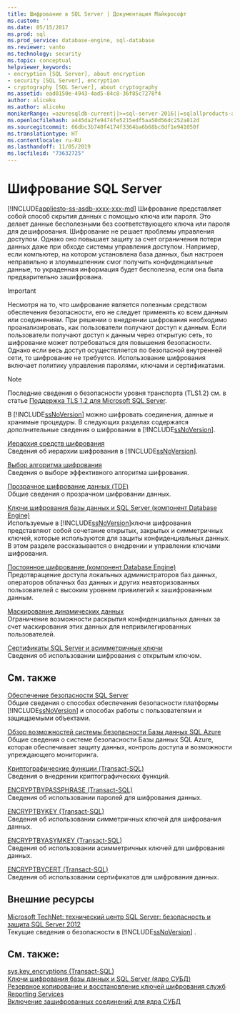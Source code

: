 ```yaml
---
title: Шифрование в SQL Server | Документация Майкрософт
ms.custom: ''
ms.date: 05/15/2017
ms.prod: sql
ms.prod_service: database-engine, sql-database
ms.reviewer: vanto
ms.technology: security
ms.topic: conceptual
helpviewer_keywords:
- encryption [SQL Server], about encryption
- security [SQL Server], encryption
- cryptography [SQL Server], about cryptography
ms.assetid: ead0150e-4943-4ad5-84c8-36f85c7278f4
author: aliceku
ms.author: aliceku
monikerRange: =azuresqldb-current||>=sql-server-2016||=sqlallproducts-allversions||>=sql-server-linux-2017||=azuresqldb-mi-current
ms.openlocfilehash: a445da2fe9474fe5215edf5aa50d56dc252a812d
ms.sourcegitcommit: 66dbc3b740f4174f3364ba6b68bc8df1e941050f
ms.translationtype: HT
ms.contentlocale: ru-RU
ms.lasthandoff: 11/05/2019
ms.locfileid: "73632725"
---
```

# <a name="sql-server-encryption"></a>Шифрование SQL Server
[!INCLUDE[appliesto-ss-asdb-xxxx-xxx-md](../../../includes/appliesto-ss-asdb-xxxx-xxx-md.md)]
  Шифрование представляет собой способ скрытия данных с помощью ключа или пароля. Это делает данные бесполезными без соответствующего ключа или пароля для дешифрования. Шифрование не решает проблемы управления доступом. Однако оно повышает защиту за счет ограничения потери данных даже при обходе системы управления доступом. Например, если компьютер, на котором установлена база данных, был настроен неправильно и злоумышленник смог получить конфиденциальные данные, то украденная информация будет бесполезна, если она была предварительно зашифрована.  
  

> [!IMPORTANT]  
>  Несмотря на то, что шифрование является полезным средством обеспечения безопасности, его не следует применять ко всем данным или соединениям. При решении о внедрении шифрования необходимо проанализировать, как пользователи получают доступ к данным. Если пользователи получают доступ к данным через открытую сеть, то шифрование может потребоваться для повышения безопасности. Однако если весь доступ осуществляется по безопасной внутренней сети, то шифрование не требуется. Использование шифрования включает политику управления паролями, ключами и сертификатами.  
  
> [!NOTE]  
>  Последние сведения о безопасности уровня транспорта (TLS1.2) см. в статье [Поддержка TLS 1.2 для Microsoft SQL Server](https://support.microsoft.com/kb/3135244).  

В [!INCLUDE[ssNoVersion](../../../includes/ssnoversion-md.md)] можно шифровать соединения, данные и хранимые процедуры. В следующих разделах содержатся дополнительные сведения о шифровании в [!INCLUDE[ssNoVersion](../../../includes/ssnoversion-md.md)].  

 [Иерархия средств шифрования](../../../relational-databases/security/encryption/encryption-hierarchy.md)  
 Сведения об иерархии шифрования в [!INCLUDE[ssNoVersion](../../../includes/ssnoversion-md.md)].  
  
 [Выбор алгоритма шифрования](../../../relational-databases/security/encryption/choose-an-encryption-algorithm.md)  
 Сведения о выборе эффективного алгоритма шифрования.  
  
 [Прозрачное шифрование данных (TDE)](../../../relational-databases/security/encryption/transparent-data-encryption.md)  
 Общие сведения о прозрачном шифровании данных.  
  
 [Ключи шифрования базы данных и SQL Server (компонент Database Engine)](../../../relational-databases/security/encryption/sql-server-and-database-encryption-keys-database-engine.md)  
 Используемые в [!INCLUDE[ssNoVersion](../../../includes/ssnoversion-md.md)]ключи шифрования представляют собой сочетание открытых, закрытых и симметричных ключей, которые используются для защиты конфиденциальных данных. В этом разделе рассказывается о внедрении и управлении ключами шифрования.  
  
 [Постоянное шифрование (компонент Database Engine)](../../../relational-databases/security/encryption/always-encrypted-database-engine.md)  
 Предотвращение доступа локальных администраторов баз данных, операторов облачных баз данных и других неавторизованных пользователей с высоким уровнем привилегий к зашифрованным данным.  
  
 [Маскирование динамических данных](../../../relational-databases/security/dynamic-data-masking.md)  
 Ограничение возможности раскрытия конфиденциальных данных за счет маскирования этих данных для непривилегированных пользователей.  
  
 [Сертификаты SQL Server и асимметричные ключи](../../../relational-databases/security/sql-server-certificates-and-asymmetric-keys.md)  
 Сведения об использовании шифрования с открытым ключом.  
  
## <a name="related-content"></a>См. также  
 [Обеспечение безопасности SQL Server](../../../relational-databases/security/securing-sql-server.md)  
 Общие сведения о способах обеспечения безопасности платформы [!INCLUDE[ssNoVersion](../../../includes/ssnoversion-md.md)] и способах работы с пользователями и защищаемыми объектами.  

[Обзор возможностей системы безопасности Базы данных SQL Azure](https://docs.microsoft.com/azure/sql-database/sql-database-security-overview)
</br>Общие сведения о системе безопасности Базы данных SQL Azure, которая обеспечивает защиту данных, контроль доступа и возможности упреждающего мониторинга.
  
 [Криптографические функции (Transact-SQL)](../../../t-sql/functions/cryptographic-functions-transact-sql.md)  
 Сведения о внедрении криптографических функций.  
  
 [ENCRYPTBYPASSPHRASE (Transact-SQL)](../../../t-sql/functions/encryptbypassphrase-transact-sql.md)  
 Сведения об использовании паролей для шифрования данных.  
  
 [ENCRYPTBYKEY (Transact-SQL)](../../../t-sql/functions/encryptbykey-transact-sql.md)  
 Сведения об использовании симметричных ключей для шифрования данных.  
  
 [ENCRYPTBYASYMKEY (Transact-SQL)](../../../t-sql/functions/encryptbyasymkey-transact-sql.md)  
 Сведения об использовании асимметричных ключей для шифрования данных.  
  
 [ENCRYPTBYCERT (Transact-SQL)](../../../t-sql/functions/encryptbycert-transact-sql.md)  
 Сведения об использовании сертификатов для шифрования данных.  
  
## <a name="external-resources"></a>Внешние ресурсы  
 [Microsoft TechNet: технический центр SQL Server: безопасность и защита SQL Server 2012](https://download.microsoft.com/download/8/F/A/8FABACD7-803E-40FC-ADF8-355E7D218F4C/SQL_Server_2012_Security_Best_Practice_Whitepaper_Apr2012.docx)  
 Текущие сведения о безопасности в [!INCLUDE[ssNoVersion](../../../includes/ssnoversion-md.md)] .  
  
## <a name="see-also"></a>См. также:  
 [sys.key_encryptions (Transact-SQL)](../../../relational-databases/system-catalog-views/sys-key-encryptions-transact-sql.md)   
 [Ключи шифрования базы данных и SQL Server (ядро СУБД)](../../../relational-databases/security/encryption/sql-server-and-database-encryption-keys-database-engine.md)   
 [Резервное копирование и восстановление ключей шифрования служб Reporting Services](../../../reporting-services/install-windows/ssrs-encryption-keys-back-up-and-restore-encryption-keys.md)     
 [Включение зашифрованных соединений для ядра СУБД](../../../database-engine/configure-windows/enable-encrypted-connections-to-the-database-engine.md)    
  
  
